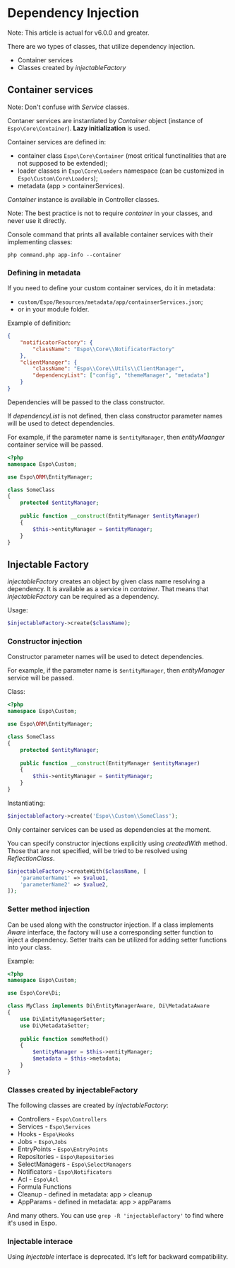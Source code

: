 # Dependency Injection

Note: This article is actual for v6.0.0 and greater.

There are wo types of classes, that utilize dependency injection.

* Container services
* Classes created by *injectableFactory*

## Container services

Note: Don't confuse with *Service* classes.

Contaner services are instantiated by *Container* object (instance of `Espo\Core\Container`). **Lazy initialization** is used.

Container services are defined in:

* container class `Espo\Core\Container` (most critical functinalities that are not supposed to be extended);
* loader classes in `Espo\Core\Loaders` namespace (can be customized in `Espo\Custom\Core\Loaders`);
* metadata (app > containerServices).

*Container* instance is available in Controller classes.

Note: The best practice is not to require *container* in your classes, and never use it directly.

Console command that prints all available container services with their implementing classes:

```
php command.php app-info --container
```

### Defining in metadata

If you need to define your custom container services, do it in metadata:

* `custom/Espo/Resources/metadata/app/containserServices.json`;
* or in your module folder.

Example of definition:

```json
{
    "notificatorFactory": {
        "className": "Espo\\Core\\NotificatorFactory"
    },
    "clientManager": {
        "className": "Espo\\Core\\Utils\\ClientManager",
        "dependencyList": ["config", "themeManager", "metadata"]
    }
}
```

Dependencies will be passed to the class constructor.

If *dependencyList* is not defined, then class constructor parameter names will be used to detect dependencies.

For example, if the parameter name is `$entityManager`, then *entityMaanger* container service will be passed.

```php
<?php
namespace Espo\Custom;

use Espo\ORM\EntityManager;

class SomeClass
{
    protected $entityManager;
    
    public function __construct(EntityManager $entityManager)
    {
        $this->entityManager = $entityManager;
    }
}
```

## Injectable Factory

*injectableFactory* creates an object by given class name resolving a dependency. It is available as a service in *container*. That means that *injectableFactory* can be required as a dependency.

Usage:

```php
$injectableFactory->create($className);
```

### Constructor injection

Constructor parameter names will be used to detect dependencies.

For example, if the parameter name is `$entityManager`, then *entityManager* service will be passed.

Class:

```php
<?php
namespace Espo\Custom;

use Espo\ORM\EntityManager;

class SomeClass
{
    protected $entityManager;
    
    public function __construct(EntityManager $entityManager)
    {
        $this->entityManager = $entityManager;
    }
}
```

Instantiating:

```php
$injectableFactory->create('Espo\\Custom\\SomeClass');
```
Only container services can be used as dependencies at the moment.

You can specify constructor injections explicitly using *createdWith* method. Those that are not specified, will be tried to be resolved using *ReflectionClass*.

```php
$injectableFactory->createWith($className, [
    'parameterName1' => $value1,
    'parameterName2' => $value2,
]);
```

### Setter method injection

Can be used along with the constructor injection. If a class implements *Aware* interface, the factory will use a corresponding setter function to inject a dependency. Setter traits can be utilized for adding setter functions into your class.

Example:

```php
<?php
namespace Espo\Custom;

use Espo\Core\Di;

class MyClass implements Di\EntityManagerAware, Di\MetadataAware
{
    use Di\EntityManagerSetter;
    use Di\MetadataSetter;
    
    public function someMethod()
    {
        $entityManager = $this->entityManager;
        $metadata = $this->metadata;
    }
}
```

### Classes created by injectableFactory

The following classes are created by *injectableFactory*:

* Controllers - `Espo\Controllers`
* Services - `Espo\Services`
* Hooks - `Espo\Hooks`
* Jobs - `Espo\Jobs`
* EntryPoints - `Espo\EntryPoints`
* Repositories - `Espo\Repositories`
* SelectManagers - `Espo\SelectManagers`
* Notificators - `Espo\Notificators`
* Acl - `Espo\Acl`
* Formula Functions
* Cleanup - defined in metadata: app > cleanup
* AppParams - defined in metadata: app > appParams

And many others. You can use `grep -R 'injectableFactory'` to find where it's used in Espo.

### Injectable interace

Using *Injectable* interface is deprecated. It's left for backward compatibility.
